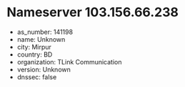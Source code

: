 # Nameserver 103.156.66.238

* as_number: 141198
* name: Unknown
* city: Mirpur
* country: BD
* organization: TLink Communication
* version: Unknown
* dnssec: false
